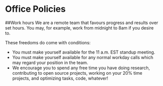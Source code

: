 Office Policies
===============


##Work hours
We are a remote team that favours progress and results over set hours. You may, for example, work from midnight to 8am if you desire to. 

These freedoms do come with conditions:

- You must make yourself available for the 11 a.m. EST standup meeting.
- You must make yourself available for any normal workday calls which may regard your position in the team. 
- We encourage you to spend any free time you have doing research, contributing to open source projects, working on your 20% time projects, and optimizing tasks, code, whatever!

